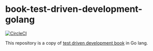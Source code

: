 # book-test-driven-development-golang

[![CircleCI](https://circleci.com/gh/bryutus/book-test-driven-development-golang/tree/master.svg?style=svg)](https://circleci.com/gh/bryutus/book-test-driven-development-golang/tree/master)

This repository is a copy of [test driven development book](https://www.amazon.co.jp/dp/4274217884) in Go lang.
